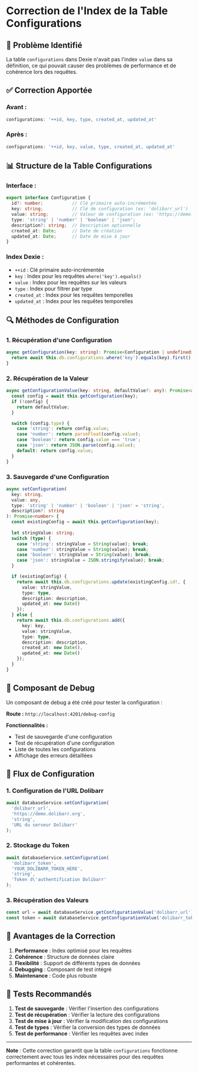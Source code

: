 # Correction de l'Index de la Table Configurations

## 🔧 **Problème Identifié**

La table `configurations` dans Dexie n'avait pas l'index `value` dans sa définition, ce qui pouvait causer des problèmes de performance et de cohérence lors des requêtes.

## ✅ **Correction Apportée**

### **Avant :**
```typescript
configurations: '++id, key, type, created_at, updated_at'
```

### **Après :**
```typescript
configurations: '++id, key, value, type, created_at, updated_at'
```

## 📊 **Structure de la Table Configurations**

### **Interface :**
```typescript
export interface Configuration {
  id?: number;           // Clé primaire auto-incrémentée
  key: string;           // Clé de configuration (ex: 'dolibarr_url')
  value: string;         // Valeur de configuration (ex: 'https://demo.dolibarr.org')
  type: 'string' | 'number' | 'boolean' | 'json';
  description?: string;  // Description optionnelle
  created_at: Date;      // Date de création
  updated_at: Date;      // Date de mise à jour
}
```

### **Index Dexie :**
- `++id` : Clé primaire auto-incrémentée
- `key` : Index pour les requêtes `where('key').equals()`
- `value` : Index pour les requêtes sur les valeurs
- `type` : Index pour filtrer par type
- `created_at` : Index pour les requêtes temporelles
- `updated_at` : Index pour les requêtes temporelles

## 🔍 **Méthodes de Configuration**

### **1. Récupération d'une Configuration**
```typescript
async getConfiguration(key: string): Promise<Configuration | undefined> {
  return await this.db.configurations.where('key').equals(key).first();
}
```

### **2. Récupération de la Valeur**
```typescript
async getConfigurationValue(key: string, defaultValue?: any): Promise<any> {
  const config = await this.getConfiguration(key);
  if (!config) {
    return defaultValue;
  }

  switch (config.type) {
    case 'string': return config.value;
    case 'number': return parseFloat(config.value);
    case 'boolean': return config.value === 'true';
    case 'json': return JSON.parse(config.value);
    default: return config.value;
  }
}
```

### **3. Sauvegarde d'une Configuration**
```typescript
async setConfiguration(
  key: string, 
  value: any, 
  type: 'string' | 'number' | 'boolean' | 'json' = 'string', 
  description?: string
): Promise<number> {
  const existingConfig = await this.getConfiguration(key);
  
  let stringValue: string;
  switch (type) {
    case 'string': stringValue = String(value); break;
    case 'number': stringValue = String(value); break;
    case 'boolean': stringValue = String(value); break;
    case 'json': stringValue = JSON.stringify(value); break;
  }

  if (existingConfig) {
    return await this.db.configurations.update(existingConfig.id!, {
      value: stringValue,
      type: type,
      description: description,
      updated_at: new Date()
    });
  } else {
    return await this.db.configurations.add({
      key: key,
      value: stringValue,
      type: type,
      description: description,
      created_at: new Date(),
      updated_at: new Date()
    });
  }
}
```

## 🧪 **Composant de Debug**

Un composant de debug a été créé pour tester la configuration :

**Route :** `http://localhost:4201/debug-config`

**Fonctionnalités :**
- Test de sauvegarde d'une configuration
- Test de récupération d'une configuration
- Liste de toutes les configurations
- Affichage des erreurs détaillées

## 🔄 **Flux de Configuration**

### **1. Configuration de l'URL Dolibarr**
```typescript
await databaseService.setConfiguration(
  'dolibarr_url',
  'https://demo.dolibarr.org',
  'string',
  'URL du serveur Dolibarr'
);
```

### **2. Stockage du Token**
```typescript
await databaseService.setConfiguration(
  'dolibarr_token',
  'YOUR_DOLIBARR_TOKEN_HERE',
  'string',
  'Token d\'authentification Dolibarr'
);
```

### **3. Récupération des Valeurs**
```typescript
const url = await databaseService.getConfigurationValue('dolibarr_url');
const token = await databaseService.getConfigurationValue('dolibarr_token');
```

## 🚀 **Avantages de la Correction**

1. **Performance** : Index optimisé pour les requêtes
2. **Cohérence** : Structure de données claire
3. **Flexibilité** : Support de différents types de données
4. **Debugging** : Composant de test intégré
5. **Maintenance** : Code plus robuste

## 🔧 **Tests Recommandés**

1. **Test de sauvegarde** : Vérifier l'insertion des configurations
2. **Test de récupération** : Vérifier la lecture des configurations
3. **Test de mise à jour** : Vérifier la modification des configurations
4. **Test de types** : Vérifier la conversion des types de données
5. **Test de performance** : Vérifier les requêtes avec index

---

**Note** : Cette correction garantit que la table `configurations` fonctionne correctement avec tous les index nécessaires pour des requêtes performantes et cohérentes.
